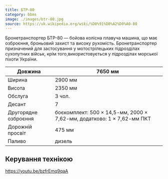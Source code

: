 ```yaml
---
title: БТР-80
category: bbms
image: ./images/btr-80.jpg
source: https://uk.wikipedia.org/wiki/%D0%91%D0%A2%D0%A0-80
---
```


Бронетранспортер БТР-80 — бойова колісна плавуча машина, що має озброєння, броньовий захист та високу рухомість. Бронетранспортер призначений для застосування у мотострілецьких підрозділах сухопутних військ, крім того,використовується у підрозділах морської піхоти України.

| Довжина              | 7650 мм                                                                |
| -------------------- | ---------------------------------------------------------------------- |
| Ширина               | 2900 мм                                                                |
| Висота               | 2350 мм                                                                |
| Обслуга              | 3 чол.                                                                 |
| Десант               | 7                                                                      |
| Другорядне озброєння | боєкомплект: 500 × 14,5-мм, 2000 × 7,62-мм, додатково: 1 × 7,62-мм ПКТ |
| Дорожній просвіт     | 475 мм                                                                 |
| Паливо               | дизель                                                                 |

## Керування технікою

https://youtu.be/bzfrEmq9qaA
